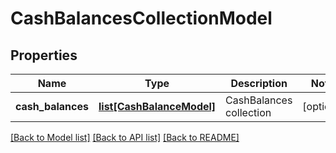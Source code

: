 # CashBalancesCollectionModel

## Properties
Name | Type | Description | Notes
------------ | ------------- | ------------- | -------------
**cash_balances** | [**list[CashBalanceModel]**](CashBalanceModel.md) | CashBalances collection | [optional] 

[[Back to Model list]](../README.md#documentation-for-models) [[Back to API list]](../README.md#documentation-for-api-endpoints) [[Back to README]](../README.md)


